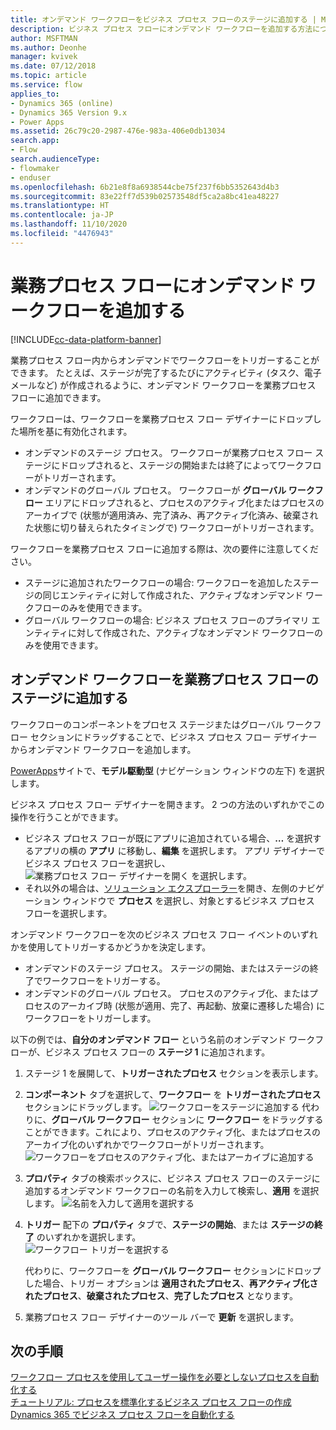 ```yaml
---
title: オンデマンド ワークフローをビジネス プロセス フローのステージに追加する | Microsoft Docs
description: ビジネス プロセス フローにオンデマンド ワークフローを追加する方法について説明します。
author: MSFTMAN
ms.author: Deonhe
manager: kvivek
ms.date: 07/12/2018
ms.topic: article
ms.service: flow
applies_to:
- Dynamics 365 (online)
- Dynamics 365 Version 9.x
- Power Apps
ms.assetid: 26c79c20-2987-476e-983a-406e0db13034
search.app:
- Flow
search.audienceType:
- flowmaker
- enduser
ms.openlocfilehash: 6b21e8f8a6938544cbe75f237f6bb5352643d4b3
ms.sourcegitcommit: 83e22ff7d539b02573548df5ca2a8bc41ea48227
ms.translationtype: HT
ms.contentlocale: ja-JP
ms.lasthandoff: 11/10/2020
ms.locfileid: "4476943"
---
```

# <a name="add-an-on-demand-workflow-to-a-business-process-flow"></a>業務プロセス フローにオンデマンド ワークフローを追加する

[!INCLUDE[cc-data-platform-banner](./includes/cc-data-platform-banner.md)]


業務プロセス フロー内からオンデマンドでワークフローをトリガーすることができます。 たとえば、ステージが完了するたびにアクティビティ (タスク、電子メールなど) が作成されるように、オンデマンド ワークフローを業務プロセス フローに追加できます。 

ワークフローは、ワークフローを業務プロセス フロー デザイナーにドロップした場所を基に有効化されます。
- オンデマンドのステージ プロセス。 ワークフローが業務プロセス フロー ステージにドロップされると、ステージの開始または終了によってワークフローがトリガーされます。 
- オンデマンドのグローバル プロセス。 ワークフローが **グローバル ワークフロー** エリアにドロップされると、プロセスのアクティブ化またはプロセスのアーカイブで (状態が適用済み、完了済み、再アクティブ化済み、破棄された状態に切り替えられたタイミングで) ワークフローがトリガーされます。 

ワークフローを業務プロセス フローに追加する際は、次の要件に注意してください。
- ステージに追加されたワークフローの場合: ワークフローを追加したステージの同じエンティティに対して作成された、アクティブなオンデマンド ワークフローのみを使用できます。  
- グローバル ワークフローの場合: ビジネス プロセス フローのプライマリ エンティティに対して作成された、アクティブなオンデマンド ワークフローのみを使用できます。

## <a name="add-an-on-demand-workflow-to-a-business-process-flow-stage"></a>オンデマンド ワークフローを業務プロセス フローのステージに追加する

ワークフローのコンポーネントをプロセス ステージまたはグローバル ワークフロー セクションにドラッグすることで、ビジネス プロセス フロー デザイナーからオンデマンド ワークフローを追加します。 

[PowerApps](https://make.powerapps.com)サイトで、**モデル駆動型** (ナビゲーション ウィンドウの左下) を選択します。 

ビジネス プロセス フロー デザイナーを開きます。 2 つの方法のいずれかでこの操作を行うことができます。
- ビジネス プロセス フローが既にアプリに追加されている場合、**…** を選択するアプリの横の **アプリ** に移動し、**編集** を選択します。 アプリ デザイナーでビジネス プロセス フローを選択し、![業務プロセス フロー デザイナーを開く](media/dynamics365-open-designer.PNG) を選択します。  
- それ以外の場合は、[ソリューション エクスプローラー](/powerapps/maker/model-driven-apps/advanced-navigation.md#solution-explorer)を開き、左側のナビゲーション ウィンドウで **プロセス** を選択し、対象とするビジネス プロセス フローを選択します。 

オンデマンド ワークフローを次のビジネス プロセス フロー イベントのいずれかを使用してトリガーするかどうかを決定します。 
- オンデマンドのステージ プロセス。 ステージの開始、またはステージの終了でワークフローをトリガーする。 
- オンデマンドのグローバル プロセス。 プロセスのアクティブ化、またはプロセスのアーカイブ時 (状態が適用、完了、再起動、放棄に遷移した場合) にワークフローをトリガーします。 

以下の例では、**自分のオンデマンド フロー** という名前のオンデマンド ワークフローが、ビジネス プロセス フローの **ステージ 1** に追加されます。 

1. ステージ 1 を展開して、**トリガーされたプロセス** セクションを表示します。 
2. **コンポーネント** タブを選択して、**ワークフロー** を **トリガーされたプロセス** セクションにドラッグします。
    ![ワークフローをステージに追加する](media/add-workflow-to-bpf-1.png) 代わりに、**グローバル ワークフロー** セクションに **ワークフロー** をドラッグすることができます。これにより、プロセスのアクティブ化、またはプロセスのアーカイブ化のいずれかでワークフローがトリガーされます。
 ![ワークフローをプロセスのアクティブ化、またはアーカイブに追加する](media/add-workflow-to-bpf-global.png)
3. **プロパティ** タブの検索ボックスに、ビジネス プロセス フローのステージに追加するオンデマンド ワークフローの名前を入力して検索し、**適用** を選択します。
    ![名前を入力して適用を選択する](media/add-workflow-to-bpf-2.png)
4. **トリガー** 配下の **プロパティ** タブで、**ステージの開始**、または **ステージの終了** のいずれかを選択します。  
    ![ワークフロー トリガーを選択する](media/workflow-trigger.png)
   
    代わりに、ワークフローを **グローバル ワークフロー** セクションにドロップした場合、トリガー オプションは **適用されたプロセス**、**再アクティブ化されたプロセス**、**破棄されたプロセス**、**完了したプロセス** となります。

5. 業務プロセス フロー デザイナーのツール バーで **更新** を選択します。
 
## <a name="next-steps"></a>次の手順
[ワークフロー プロセスを使用してユーザー操作を必要としないプロセスを自動化する](workflow-processes.md) <br/>
[チュートリアル: プロセスを標準化するビジネス プロセス フローの作成](create-business-process-flow.md) <br/>
[Dynamics 365 でビジネス プロセス フローを自動化する](https://blogs.msdn.microsoft.com/crm/2017/03/28/business-process-flow-automation-in-dynamics-365/)
